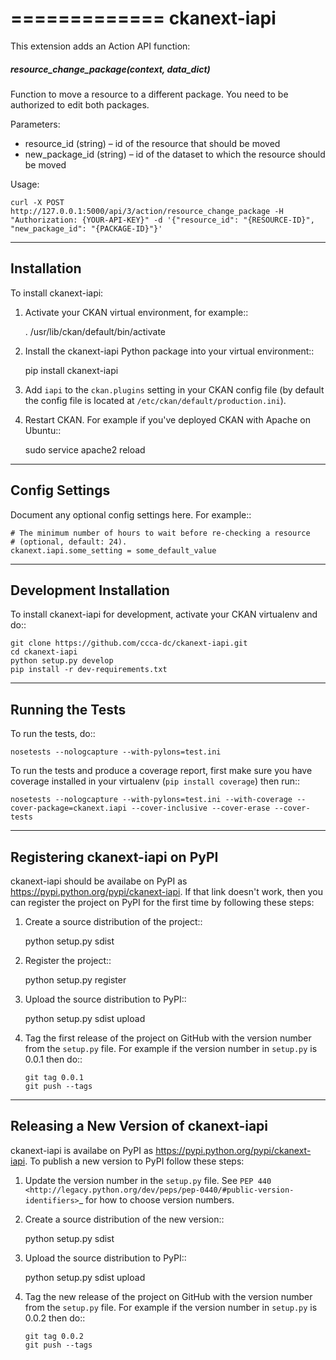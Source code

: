 =============
ckanext-iapi
=============

This extension adds an Action API function:

##### resource_change_package(context, data_dict)
Function to move a resource to a different package. You need to be
authorized to edit both packages.

Parameters:

- resource_id (string) – id of the resource that should be moved
- new_package_id (string) – id of the dataset to which the resource should be moved

Usage:

    curl -X POST http://127.0.0.1:5000/api/3/action/resource_change_package -H "Authorization: {YOUR-API-KEY}" -d '{"resource_id": "{RESOURCE-ID}", "new_package_id": "{PACKAGE-ID}"}'



------------
Installation
------------

To install ckanext-iapi:

1. Activate your CKAN virtual environment, for example::

     . /usr/lib/ckan/default/bin/activate

2. Install the ckanext-iapi Python package into your virtual environment::

     pip install ckanext-iapi

3. Add ``iapi`` to the ``ckan.plugins`` setting in your CKAN
   config file (by default the config file is located at
   ``/etc/ckan/default/production.ini``).

4. Restart CKAN. For example if you've deployed CKAN with Apache on Ubuntu::

     sudo service apache2 reload


---------------
Config Settings
---------------

Document any optional config settings here. For example::

    # The minimum number of hours to wait before re-checking a resource
    # (optional, default: 24).
    ckanext.iapi.some_setting = some_default_value


------------------------
Development Installation
------------------------

To install ckanext-iapi for development, activate your CKAN virtualenv and
do::

    git clone https://github.com/ccca-dc/ckanext-iapi.git
    cd ckanext-iapi
    python setup.py develop
    pip install -r dev-requirements.txt


-----------------
Running the Tests
-----------------

To run the tests, do::

    nosetests --nologcapture --with-pylons=test.ini

To run the tests and produce a coverage report, first make sure you have
coverage installed in your virtualenv (``pip install coverage``) then run::

    nosetests --nologcapture --with-pylons=test.ini --with-coverage --cover-package=ckanext.iapi --cover-inclusive --cover-erase --cover-tests


---------------------------------
Registering ckanext-iapi on PyPI
---------------------------------

ckanext-iapi should be availabe on PyPI as
https://pypi.python.org/pypi/ckanext-iapi. If that link doesn't work, then
you can register the project on PyPI for the first time by following these
steps:

1. Create a source distribution of the project::

     python setup.py sdist

2. Register the project::

     python setup.py register

3. Upload the source distribution to PyPI::

     python setup.py sdist upload

4. Tag the first release of the project on GitHub with the version number from
   the ``setup.py`` file. For example if the version number in ``setup.py`` is
   0.0.1 then do::

       git tag 0.0.1
       git push --tags


----------------------------------------
Releasing a New Version of ckanext-iapi
----------------------------------------

ckanext-iapi is availabe on PyPI as https://pypi.python.org/pypi/ckanext-iapi.
To publish a new version to PyPI follow these steps:

1. Update the version number in the ``setup.py`` file.
   See `PEP 440 <http://legacy.python.org/dev/peps/pep-0440/#public-version-identifiers>`_
   for how to choose version numbers.

2. Create a source distribution of the new version::

     python setup.py sdist

3. Upload the source distribution to PyPI::

     python setup.py sdist upload

4. Tag the new release of the project on GitHub with the version number from
   the ``setup.py`` file. For example if the version number in ``setup.py`` is
   0.0.2 then do::

       git tag 0.0.2
       git push --tags

